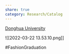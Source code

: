 ```yaml
---
share: true
category: Research/Catalog
---
```


[Donghua University](https://scf-dhu-edu-cn.translate.goog/main.htm?_x_tr_sl=auto&_x_tr_tl=en&_x_tr_hl=en&_x_tr_pto=op)

![[2022-03-22 13.53.10.png]]

#FashionGraduation